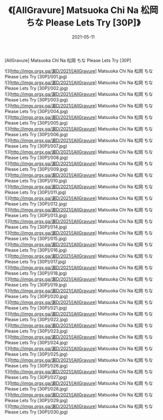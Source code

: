 ﻿---
layout: post
title:  《[AllGravure] Matsuoka Chi Na 松岡 ちな Please Lets Try [30P]》
date:   2021-05-11
img: http://imgx.orgx.ga/漏D/2021/[AllGravure] Matsuoka Chi Na 松岡 ちな Please Lets Try [30P]/000.jpg
categories: [美女, 清纯, 唯美]
---

[AllGravure] Matsuoka Chi Na 松岡 ちな Please Lets Try [30P]

  ![](http://imgx.orgx.ga/漏D/2021/[AllGravure] Matsuoka Chi Na 松岡 ちな Please Lets Try [30P]/001.jpg) <br> ![](http://imgx.orgx.ga/漏D/2021/[AllGravure] Matsuoka Chi Na 松岡 ちな Please Lets Try [30P]/002.jpg) <br> ![](http://imgx.orgx.ga/漏D/2021/[AllGravure] Matsuoka Chi Na 松岡 ちな Please Lets Try [30P]/003.jpg) <br> ![](http://imgx.orgx.ga/漏D/2021/[AllGravure] Matsuoka Chi Na 松岡 ちな Please Lets Try [30P]/004.jpg) <br> ![](http://imgx.orgx.ga/漏D/2021/[AllGravure] Matsuoka Chi Na 松岡 ちな Please Lets Try [30P]/005.jpg) <br> ![](http://imgx.orgx.ga/漏D/2021/[AllGravure] Matsuoka Chi Na 松岡 ちな Please Lets Try [30P]/006.jpg) <br> ![](http://imgx.orgx.ga/漏D/2021/[AllGravure] Matsuoka Chi Na 松岡 ちな Please Lets Try [30P]/007.jpg) <br> ![](http://imgx.orgx.ga/漏D/2021/[AllGravure] Matsuoka Chi Na 松岡 ちな Please Lets Try [30P]/008.jpg) <br> ![](http://imgx.orgx.ga/漏D/2021/[AllGravure] Matsuoka Chi Na 松岡 ちな Please Lets Try [30P]/009.jpg) <br> ![](http://imgx.orgx.ga/漏D/2021/[AllGravure] Matsuoka Chi Na 松岡 ちな Please Lets Try [30P]/010.jpg) <br> ![](http://imgx.orgx.ga/漏D/2021/[AllGravure] Matsuoka Chi Na 松岡 ちな Please Lets Try [30P]/011.jpg) <br> ![](http://imgx.orgx.ga/漏D/2021/[AllGravure] Matsuoka Chi Na 松岡 ちな Please Lets Try [30P]/012.jpg) <br> ![](http://imgx.orgx.ga/漏D/2021/[AllGravure] Matsuoka Chi Na 松岡 ちな Please Lets Try [30P]/013.jpg) <br> ![](http://imgx.orgx.ga/漏D/2021/[AllGravure] Matsuoka Chi Na 松岡 ちな Please Lets Try [30P]/014.jpg) <br> ![](http://imgx.orgx.ga/漏D/2021/[AllGravure] Matsuoka Chi Na 松岡 ちな Please Lets Try [30P]/015.jpg) <br> ![](http://imgx.orgx.ga/漏D/2021/[AllGravure] Matsuoka Chi Na 松岡 ちな Please Lets Try [30P]/016.jpg) <br> ![](http://imgx.orgx.ga/漏D/2021/[AllGravure] Matsuoka Chi Na 松岡 ちな Please Lets Try [30P]/017.jpg) <br> ![](http://imgx.orgx.ga/漏D/2021/[AllGravure] Matsuoka Chi Na 松岡 ちな Please Lets Try [30P]/018.jpg) <br> ![](http://imgx.orgx.ga/漏D/2021/[AllGravure] Matsuoka Chi Na 松岡 ちな Please Lets Try [30P]/019.jpg) <br> ![](http://imgx.orgx.ga/漏D/2021/[AllGravure] Matsuoka Chi Na 松岡 ちな Please Lets Try [30P]/020.jpg) <br> ![](http://imgx.orgx.ga/漏D/2021/[AllGravure] Matsuoka Chi Na 松岡 ちな Please Lets Try [30P]/021.jpg) <br> ![](http://imgx.orgx.ga/漏D/2021/[AllGravure] Matsuoka Chi Na 松岡 ちな Please Lets Try [30P]/022.jpg) <br> ![](http://imgx.orgx.ga/漏D/2021/[AllGravure] Matsuoka Chi Na 松岡 ちな Please Lets Try [30P]/023.jpg) <br> ![](http://imgx.orgx.ga/漏D/2021/[AllGravure] Matsuoka Chi Na 松岡 ちな Please Lets Try [30P]/024.jpg) <br> ![](http://imgx.orgx.ga/漏D/2021/[AllGravure] Matsuoka Chi Na 松岡 ちな Please Lets Try [30P]/025.jpg) <br> ![](http://imgx.orgx.ga/漏D/2021/[AllGravure] Matsuoka Chi Na 松岡 ちな Please Lets Try [30P]/026.jpg) <br> ![](http://imgx.orgx.ga/漏D/2021/[AllGravure] Matsuoka Chi Na 松岡 ちな Please Lets Try [30P]/027.jpg) <br> ![](http://imgx.orgx.ga/漏D/2021/[AllGravure] Matsuoka Chi Na 松岡 ちな Please Lets Try [30P]/028.jpg) <br> ![](http://imgx.orgx.ga/漏D/2021/[AllGravure] Matsuoka Chi Na 松岡 ちな Please Lets Try [30P]/029.jpg) <br> ![](http://imgx.orgx.ga/漏D/2021/[AllGravure] Matsuoka Chi Na 松岡 ちな Please Lets Try [30P]/030.jpg) <br>